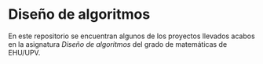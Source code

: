 # Diseño de algoritmos
En este repositorio se encuentran algunos de los proyectos llevados acabos en la asignatura *Diseño de algoritmos* del grado de matemáticas de EHU/UPV.
